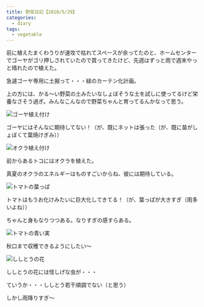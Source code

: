 ```yaml
---
title: 野菜日記【2010/5/29】
categories:
  - diary
tags:
  - vegetable
---
```


前に植えたまくわうりが速攻で枯れてスペースが余ってたのと、ホームセンターでゴーヤがゴリ押しされていたので買ってきたけど、先週はずっと雨で週末やっと晴れたので植えた。

急遽ゴーヤ専用に土掘って・・・緑のカーテン化計画。

上の方には、かる～い野菜の土みたいなしょぼそうな土を試しに使ってるけど栄養なさそう過ぎ。みんなこんなので野菜ちゃんと育ってるんかなって思う。

![ゴーヤ植え付け][1]

ゴーヤにはそんなに期待してない！（が、既にネットは張った（が、既に苗がしょぼくて葉焼けぎみ））

![オクラ植え付け][2]

前からあるトコにはオクラを植えた。

真夏のオクラのエネルギーはものすごいからね、彼には期待している。

![トマトの葉っぱ][3]

トマトはもうお化けみたいに巨大化してきてる！（が、葉っぱが大きすぎ（雨多いよね））

ちゃんと身もなりつつある。なりすぎの感すらある。

![トマトの青い実][4]

秋口まで収穫できるようにしたい～

![ししとうの花][5]

ししとうの花には怪しげな虫が・・・

ていうか・・・ししとう若干順調でない（と思う）

しかし雨降りすぎ～

[1]: /img/uploads/2010/05/vegenote-20100529-1.jpg
[2]: /img/uploads/2010/05/vegenote-20100529-2.jpg
[3]: /img/uploads/2010/05/vegenote-20100529-3.jpg
[4]: /img/uploads/2010/05/vegenote-20100529-4.jpg
[5]: /img/uploads/2010/05/vegenote-20100529-5.jpg

